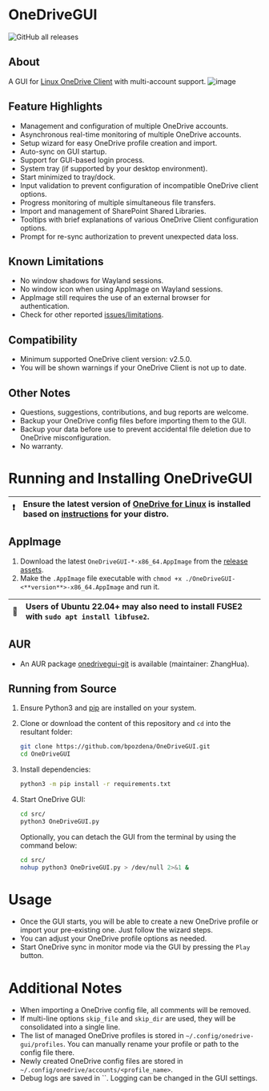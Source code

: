 # OneDriveGUI
![GitHub all releases](https://img.shields.io/github/downloads/bpozdena/OneDriveGUI/total)

## About
A GUI for [Linux OneDrive Client](https://github.com/abraunegg/onedrive) with multi-account support.
![image](https://github.com/user-attachments/assets/00769399-1a65-4648-8705-7dee81ee4f52)

## Feature Highlights  
- Management and configuration of multiple OneDrive accounts.
- Asynchronous real-time monitoring of multiple OneDrive accounts.
- Setup wizard for easy OneDrive profile creation and import.
- Auto-sync on GUI startup.
- Support for GUI-based login process.
- System tray (if supported by your desktop environment).
- Start minimized to tray/dock.
- Input validation to prevent configuration of incompatible OneDrive client options.
- Progress monitoring of multiple simultaneous file transfers.
- Import and management of SharePoint Shared Libraries.
- Tooltips with brief explanations of various OneDrive Client configuration options.
- Prompt for re-sync authorization to prevent unexpected data loss.

## Known Limitations
- No window shadows for Wayland sessions.
- No window icon when using AppImage on Wayland sessions.
- AppImage still requires the use of an external browser for authentication.
- Check for other reported [issues/limitations](https://github.com/bpozdena/OneDriveGUI/issues). 

## Compatibility
- Minimum supported OneDrive client version: v2.5.0.
- You will be shown warnings if your OneDrive Client is not up to date.

## Other Notes
- Questions, suggestions, contributions, and bug reports are welcome. 
- Backup your OneDrive config files before importing them to the GUI.
- Backup your data before use to prevent accidental file deletion due to OneDrive misconfiguration. 
- No warranty.

# Running and Installing OneDriveGUI
| :exclamation:        | Ensure the latest version of [OneDrive for Linux](https://abraunegg.github.io/) is installed based on [instructions](https://github.com/abraunegg/onedrive/blob/master/docs/INSTALL.md) for your distro. |
|-----------------------|:----------------------------------------------------------------------------------------------------------------|

## AppImage 
1) Download the latest `OneDriveGUI-*-x86_64.AppImage` from the [release assets](https://github.com/bpozdena/OneDriveGUI/releases).
1) Make the `.AppImage` file executable with `chmod +x ./OneDriveGUI-<**version**>-x86_64.AppImage` and run it. 

| :memo:        | Users of Ubuntu 22.04+ may also need to install FUSE2 with `sudo apt install libfuse2`.      |
|---------------|:--------------------------------------------------------------------------------------------|

## AUR
- An AUR package [onedrivegui-git](https://aur.archlinux.org/packages/onedrivegui-git) is available (maintainer: ZhangHua).

## Running from Source

1) Ensure Python3 and [pip](https://pip.pypa.io/en/stable/installation/) are installed on your system. 
1) Clone or download the content of this repository and `cd` into the resultant folder:
    ```sh
    git clone https://github.com/bpozdena/OneDriveGUI.git
    cd OneDriveGUI
    ```
1) Install dependencies:
    ```sh
    python3 -m pip install -r requirements.txt
    ```

1) Start OneDrive GUI:
    ```sh
    cd src/
    python3 OneDriveGUI.py
    ```

    Optionally, you can detach the GUI from the terminal by using the command below:
    ```sh
    cd src/
    nohup python3 OneDriveGUI.py > /dev/null 2>&1 &
    ```

# Usage
- Once the GUI starts, you will be able to create a new OneDrive profile or import your pre-existing one. Just follow the wizard steps.
- You can adjust your OneDrive profile options as needed. 
- Start OneDrive sync in monitor mode via the GUI by pressing the `Play` button.

# Additional Notes
- When importing a OneDrive config file, all comments will be removed.
- If multi-line options `skip_file` and `skip_dir` are used, they will be consolidated into a single line.
- The list of managed OneDrive profiles is stored in `~/.config/onedrive-gui/profiles`. You can manually rename your profile or path to the config file there.
- Newly created OneDrive config files are stored in `~/.config/onedrive/accounts/<profile_name>`.
- Debug logs are saved in ``. Logging can be changed in the GUI settings.
